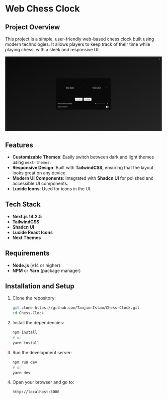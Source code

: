 # Web Chess Clock

## Project Overview

This project is a simple, user-friendly web-based chess clock built using modern technologies. It allows players to keep track of their time while playing chess, with a sleek and responsive UI.

![Website Preview](Images/ss.png)

## Features

- **Customizable Themes**: Easily switch between dark and light themes using `next-themes`.
- **Responsive Design**: Built with **TailwindCSS**, ensuring that the layout looks great on any device.
- **Modern UI Components**: Integrated with **Shadcn UI** for polished and accessible UI components.
- **Lucide Icons**: Used for icons in the UI.

## Tech Stack

- **Next.js 14.2.5**
- **TailwindCSS**
- **Shadcn UI**
- **Lucide React Icons**
- **Next Themes**

## Requirements

- **Node.js** (v14 or higher)
- **NPM** or **Yarn** (package manager)

## Installation and Setup

1. Clone the repository:

    ```bash
    git clone https://github.com/Tanjim-Islam/Chess-Clock.git
    cd Chess-Clock
    ```

2. Install the dependencies:

    ```bash
    npm install
    # or
    yarn install
    ```

3. Run the development server:

    ```bash
    npm run dev
    # or
    yarn dev
    ```

4. Open your browser and go to:

    ```bash
    http://localhost:3000
    ```